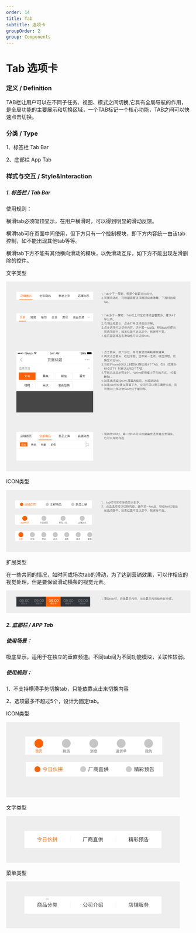 ```yaml
---
order: 14
title: Tab
subtitle: 选项卡
groupOrder: 2
group: Components
---
```


# Tab 选项卡

### 

### 定义 / Definition

TAB栏让用户可以在不同子任务、视图、模式之间切换,它具有全局导航的作用，是全局功能的主要展示和切换区域，一个TAB标记一个核心功能，TAB之间可以快速点击切换。

### 

### 分类 / Type

1、标签栏 Tab Bar

2、底部栏 App Tab

### 

### 样式与交互 / Style&Interaction

##### 

##### 1. 标签栏 / Tab Bar



使用规则：

横滑tab必须吸顶显示，在用户横滑时，可以得到明显的滑动反馈。

横滑tab可在页面中间使用，但下方只有一个控制模块，即下方内容统一由该tab控制，如不能出现其他tab等等。

横滑tab下方不能有其他横向滑动的模块，以免滑动互斥，如下方不能出现左滑删除的控件。



文字类型

![](/assets/tab1.png)

ICON类型

![](/assets/tab2.png)

扩展类型

在一些共同的情况，如时间或场次tab的滑动，为了达到营销效果，可以作相应的视觉处理，但是要保留滑动横条的视觉元素。

![](/assets/tab3.png)

##### 2. 底部栏 / APP Tab

##### 

##### 使用场景：

吸底显示，适用于在独立的垂直频道。不同tab间为不同功能模块，关联性较弱。

##### 

##### 使用规则：

1、不支持横滑手势切换tab，只能依靠点击来切换内容

2、选项最多不超过5个，设计为固定tab。



ICON类型

![](/assets/tab4.png)



文字类型

![](/assets/tab5.png)



菜单类型

![](/assets/tab6.png)

